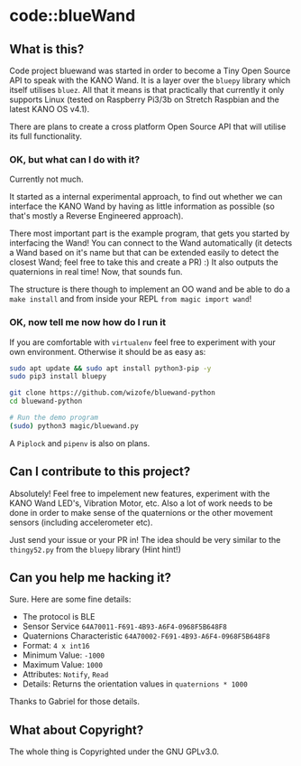 # code::blueWand

## What is this?

Code project bluewand was started in order to become a Tiny Open Source API to speak with the KANO Wand. It is a layer over
the `bluepy` library which itself utilises `bluez`. All that it means is that practically that currently it only supports
Linux (tested on Raspberry Pi3/3b on Stretch Raspbian and the latest KANO OS v4.1).

There are plans to create a cross platform Open Source API that will utilise its full functionality.

### OK, but what can I do with it?

Currently not much.

It started as a internal experimental approach, to find out whether we can interface the KANO Wand by having as little information as
possible (so that's mostly a Reverse Engineered approach).

There most important part is the example program, that gets you started by interfacing the Wand! You can connect to the Wand automatically
 (it detects a Wand based on it's name but that can be extended easily to detect the closest Wand; feel free to take this and create a PR) :)
It also outputs the quaternions in real time! Now, that sounds fun.

The structure is there though to implement an OO wand  and be able to do a `make install` and from inside your
 REPL `from magic import wand`!

### OK, now tell me now how do I run it

If you are comfortable with `virtualenv` feel free to experiment with your own environment. Otherwise it should be as easy as:

```bash
sudo apt update && sudo apt install python3-pip -y
sudo pip3 install bluepy

git clone https://github.com/wizofe/bluewand-python
cd bluewand-python

# Run the demo program
(sudo) python3 magic/bluewand.py
```

A `Piplock` and `pipenv` is also on plans.

## Can I contribute to this project?

Absolutely! Feel free to impelement new features, experiment with the KANO Wand LED's, Vibration Motor, etc. Also a lot of work needs to be done
in order to make sense of the quaternions or the other movement sensors (including accelerometer etc).

Just send your issue or your PR in! The idea should be very similar to the `thingy52.py` from the `bluepy` library (Hint hint!)

## Can you help me hacking it?

Sure. Here are some fine details:

- The protocol is BLE
- Sensor Service `64A70011-F691-4B93-A6F4-0968F5B648F8`
- Quaternions Characteristic `64A70002-F691-4B93-A6F4-0968F5B648F8`
- Format: `4 x int16`
- Minimum Value: `-1000`
- Maximum Value: `1000`
- Attributes: `Notify`, `Read`
- Details: Returns the orientation values in `quaternions * 1000`

Thanks to Gabriel for those details.

## What about Copyright?

The whole thing is Copyrighted under the GNU GPLv3.0.
